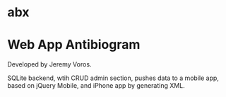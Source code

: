 abx
===

Web App Antibiogram
===

Developed by Jeremy Voros.

SQLite backend, wtih CRUD admin section, pushes data to a mobile app, based on jQuery Mobile, and iPhone app by generating XML.
